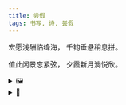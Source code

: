 ```yaml
---
title: 尝假
tags: 书写, 诗, 尝假
---
```


宏愿浅酬临绛海，
千钧垂悬稍息拼。

值此闲景忘紧弦，
夕霞新月淌悦欣。

<details><summary>🖼️</summary>

![](/writings/images/2019-10-03-20-42-chang-jia.png)

</details>

<details><summary>📝</summary>

注解：

- 尝假：十一长假，中间捞少数几天，短途旅游，浅浅品尝这长假。同音换字新解的文字游戏。
- 宏愿浅酬：变化自“壮志未酬”。“壮志”偏主旋律，而“宏愿”其实也有佛教色彩，此处只取其字面意义，表达宏大的愿景。酬：实现。“未酬”未免过于有末途的悲沧，于是换以“浅”字，又恰与“宏”相对。
- 临：有“降临”与“遭遇”两义，取决于本句的主语如何解读，或者无论哪个主语，也看是采取了《降级论》般的姿态，还是在描述更被动更弱小的命运承受者的感受。
- 绛海：绛即红，整体为红海竞争之一，指涉工作上业务的处境。同时此句可以双关为，关于旅游的宏愿，只以短途旅游得以浅酬，来到这个人从众的海边。
- 千钧垂悬：千钧代表工作上的压力与重任。垂悬取“达摩克利斯之剑”之意，象征其中隐含的危险。
- 稍息拼：因为先有后两句，此处需要押韵，所以拼搏之拼押尾。稍微止息拼搏。同时“稍息”令人联想到军训时的稍息，依然是烈日之下久站期间的稍作喘息，而且也是源之于指令，而非自由。
- 值此闲景：值即正当（这悠闲的景色）。“值此”二字也埋下自然回想起的《滕王阁序》、《赤壁赋》、《兰亭集序》中的场景，具体而言，是串起“仰观……俯察……游目骋怀……耳得之而为声，目遇之而成色……穷睇（dì）眄（miǎn）于中天，极娱游于暇日。天高地迥，觉宇宙之无穷；兴尽悲来，识盈虚之有数”等句。
- 忘紧弦：忘记了紧绷的弓弦（指工作）。此处“紧弦”恰与“闲景”近音而字序相反，下句中“新月”与“悦欣”亦同，为本诗最主要的文字游戏。
- 夕霞新月：此四字写景。一轮新月，小小尖尖地挂在湛蓝色的、尚未尽展的夜空；天空中西下角，依然有半幅夕阳晚霞的余韵；两相对应，中以渐变。
- 淌：按画面，此处应为“染”，但其布的质感与停滞的意味令我不喜。还是取这渐变之流动变换而选择了流淌，而且欣悦的心情流淌也更能表达此刻感受。
- 悦欣：悦欣自然是此刻喜悦、欣喜的心情，两个词都有喜，却都去掉，正是希望不著此字。

</details>